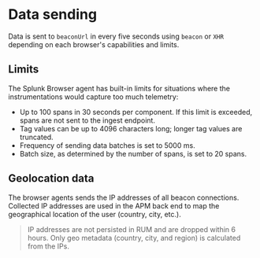 # Data sending

Data is sent to `beaconUrl` in every five seconds using `beacon` or `XHR` depending on each browser's capabilities and limits. 

## Limits

The Splunk Browser agent has built-in limits for situations where the instrumentations would capture too much telemetry:

- Up to 100 spans in 30 seconds per component. If this limit is exceeded, spans are not sent to the ingest endpoint.
- Tag values can be up to 4096 characters long; longer tag values are truncated.
- Frequency of sending data batches is set to 5000 ms.
- Batch size, as determined by the number of spans, is set to 20 spans. 

## Geolocation data

The browser agents sends the IP addresses of all beacon connections. Collected IP addresses are used in the APM back end to map the geographical location of the user (country, city, etc.). 

> IP addresses are not persisted in RUM and are dropped within 6 hours. Only geo metadata (country, city, and region) is calculated from the IPs.
